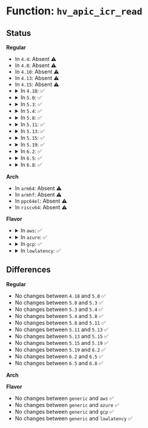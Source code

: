 # Function: <code>hv_apic_icr_read</code>

## Status
<b>Regular</b>
<ul>
<li>
In <code>4.4</code>: Absent ⚠️
</li>
<li>
In <code>4.8</code>: Absent ⚠️
</li>
<li>
In <code>4.10</code>: Absent ⚠️
</li>
<li>
In <code>4.13</code>: Absent ⚠️
</li>
<li>
In <code>4.15</code>: Absent ⚠️
</li>
<li>
<details>
<summary>In <code>4.18</code>: ✅</summary>

```c
u64 hv_apic_icr_read();
```

**Collision:** Unique Static

**Inline:** No

**Transformation:** False

**Instances:**

```
In arch/x86/hyperv/hv_apic.c (ffffffff8102bb10)
Location: arch/x86/hyperv/hv_apic.c:36
Inline: False
```
**Symbols:**

```
ffffffff8102bb10-ffffffff8102bb27: hv_apic_icr_read (STB_LOCAL)
```
</details>
</li>
<li>
<details>
<summary>In <code>5.0</code>: ✅</summary>

```c
u64 hv_apic_icr_read();
```

**Collision:** Unique Static

**Inline:** No

**Transformation:** False

**Instances:**

```
In arch/x86/hyperv/hv_apic.c (ffffffff8102cae0)
Location: arch/x86/hyperv/hv_apic.c:37
Inline: False
```
**Symbols:**

```
ffffffff8102cae0-ffffffff8102caf7: hv_apic_icr_read (STB_LOCAL)
```
</details>
</li>
<li>
<details>
<summary>In <code>5.3</code>: ✅</summary>

```c
u64 hv_apic_icr_read();
```

**Collision:** Unique Static

**Inline:** No

**Transformation:** False

**Instances:**

```
In arch/x86/hyperv/hv_apic.c (ffffffff8102e840)
Location: arch/x86/hyperv/hv_apic.c:37
Inline: False
```
**Symbols:**

```
ffffffff8102e840-ffffffff8102e857: hv_apic_icr_read (STB_LOCAL)
```
</details>
</li>
<li>
<details>
<summary>In <code>5.4</code>: ✅</summary>

```c
u64 hv_apic_icr_read();
```

**Collision:** Unique Static

**Inline:** No

**Transformation:** False

**Instances:**

```
In arch/x86/hyperv/hv_apic.c (ffffffff8102f150)
Location: arch/x86/hyperv/hv_apic.c:37
Inline: False
```
**Symbols:**

```
ffffffff8102f150-ffffffff8102f167: hv_apic_icr_read (STB_LOCAL)
```
</details>
</li>
<li>
<details>
<summary>In <code>5.8</code>: ✅</summary>

```c
u64 hv_apic_icr_read();
```

**Collision:** Unique Static

**Inline:** No

**Transformation:** False

**Instances:**

```
In arch/x86/hyperv/hv_apic.c (ffffffff81031c70)
Location: arch/x86/hyperv/hv_apic.c:37
Inline: False
```
**Symbols:**

```
ffffffff81031c70-ffffffff81031c87: hv_apic_icr_read (STB_LOCAL)
```
</details>
</li>
<li>
<details>
<summary>In <code>5.11</code>: ✅</summary>

```c
u64 hv_apic_icr_read();
```

**Collision:** Unique Static

**Inline:** No

**Transformation:** False

**Instances:**

```
In arch/x86/hyperv/hv_apic.c (ffffffff81032950)
Location: arch/x86/hyperv/hv_apic.c:37
Inline: False
```
**Symbols:**

```
ffffffff81032950-ffffffff81032967: hv_apic_icr_read (STB_LOCAL)
```
</details>
</li>
<li>
<details>
<summary>In <code>5.13</code>: ✅</summary>

```c
u64 hv_apic_icr_read();
```

**Collision:** Unique Static

**Inline:** No

**Transformation:** False

**Instances:**

```
In arch/x86/hyperv/hv_apic.c (ffffffff81033db0)
Location: arch/x86/hyperv/hv_apic.c:37
Inline: False
```
**Symbols:**

```
ffffffff81033db0-ffffffff81033dc7: hv_apic_icr_read (STB_LOCAL)
```
</details>
</li>
<li>
<details>
<summary>In <code>5.15</code>: ✅</summary>

```c
u64 hv_apic_icr_read();
```

**Collision:** Unique Static

**Inline:** No

**Transformation:** False

**Instances:**

```
In arch/x86/hyperv/hv_apic.c (ffffffff81038aa0)
Location: arch/x86/hyperv/hv_apic.c:37
Inline: False
```
**Symbols:**

```
ffffffff81038aa0-ffffffff81038ab7: hv_apic_icr_read (STB_LOCAL)
```
</details>
</li>
<li>
<details>
<summary>In <code>5.19</code>: ✅</summary>

```c
u64 hv_apic_icr_read();
```

**Collision:** Unique Static

**Inline:** No

**Transformation:** False

**Instances:**

```
In arch/x86/hyperv/hv_apic.c (ffffffff8103f720)
Location: arch/x86/hyperv/hv_apic.c:37
Inline: False
```
**Symbols:**

```
ffffffff8103f720-ffffffff8103f74e: hv_apic_icr_read (STB_LOCAL)
```
</details>
</li>
<li>
<details>
<summary>In <code>6.2</code>: ✅</summary>

```c
u64 hv_apic_icr_read();
```

**Collision:** Unique Static

**Inline:** No

**Transformation:** False

**Instances:**

```
In arch/x86/hyperv/hv_apic.c (ffffffff81048f30)
Location: arch/x86/hyperv/hv_apic.c:37
Inline: False
```
**Symbols:**

```
ffffffff81048f30-ffffffff81048f5e: hv_apic_icr_read (STB_LOCAL)
```
</details>
</li>
<li>
<details>
<summary>In <code>6.5</code>: ✅</summary>

```c
u64 hv_apic_icr_read();
```

**Collision:** Unique Static

**Inline:** No

**Transformation:** False

**Instances:**

```
In arch/x86/hyperv/hv_apic.c (ffffffff81049190)
Location: arch/x86/hyperv/hv_apic.c:37
Inline: False
```
**Symbols:**

```
ffffffff81049190-ffffffff810491be: hv_apic_icr_read (STB_LOCAL)
```
</details>
</li>
<li>
<details>
<summary>In <code>6.8</code>: ✅</summary>

```c
u64 hv_apic_icr_read();
```

**Collision:** Unique Static

**Inline:** No

**Transformation:** False

**Instances:**

```
In arch/x86/hyperv/hv_apic.c (ffffffff810505f0)
Location: arch/x86/hyperv/hv_apic.c:37
Inline: False
```
**Symbols:**

```
ffffffff810505f0-ffffffff8105061e: hv_apic_icr_read (STB_LOCAL)
```
</details>
</li>
</ul>
<b>Arch</b>
<ul>
<li>
In <code>arm64</code>: Absent ⚠️
</li>
<li>
In <code>armhf</code>: Absent ⚠️
</li>
<li>
In <code>ppc64el</code>: Absent ⚠️
</li>
<li>
In <code>riscv64</code>: Absent ⚠️
</li>
</ul>
<b>Flavor</b>
<ul>
<li>
<details>
<summary>In <code>aws</code>: ✅</summary>

```c
u64 hv_apic_icr_read();
```

**Collision:** Unique Static

**Inline:** No

**Transformation:** False

**Instances:**

```
In arch/x86/hyperv/hv_apic.c (ffffffff8102f2b0)
Location: arch/x86/hyperv/hv_apic.c:37
Inline: False
```
**Symbols:**

```
ffffffff8102f2b0-ffffffff8102f2c7: hv_apic_icr_read (STB_LOCAL)
```
</details>
</li>
<li>
<details>
<summary>In <code>azure</code>: ✅</summary>

```c
u64 hv_apic_icr_read();
```

**Collision:** Unique Static

**Inline:** No

**Transformation:** False

**Instances:**

```
In arch/x86/hyperv/hv_apic.c (ffffffff8101f170)
Location: arch/x86/hyperv/hv_apic.c:37
Inline: False
```
**Symbols:**

```
ffffffff8101f170-ffffffff8101f1ae: hv_apic_icr_read (STB_LOCAL)
```
</details>
</li>
<li>
<details>
<summary>In <code>gcp</code>: ✅</summary>

```c
u64 hv_apic_icr_read();
```

**Collision:** Unique Static

**Inline:** No

**Transformation:** False

**Instances:**

```
In arch/x86/hyperv/hv_apic.c (ffffffff8102f110)
Location: arch/x86/hyperv/hv_apic.c:37
Inline: False
```
**Symbols:**

```
ffffffff8102f110-ffffffff8102f127: hv_apic_icr_read (STB_LOCAL)
```
</details>
</li>
<li>
<details>
<summary>In <code>lowlatency</code>: ✅</summary>

```c
u64 hv_apic_icr_read();
```

**Collision:** Unique Static

**Inline:** No

**Transformation:** False

**Instances:**

```
In arch/x86/hyperv/hv_apic.c (ffffffff8102ff50)
Location: arch/x86/hyperv/hv_apic.c:37
Inline: False
```
**Symbols:**

```
ffffffff8102ff50-ffffffff8102ff67: hv_apic_icr_read (STB_LOCAL)
```
</details>
</li>
</ul>

## Differences
<b>Regular</b>
<ul>
<li>
No changes between <code>4.18</code> and <code>5.0</code> ✅
</li>
<li>
No changes between <code>5.0</code> and <code>5.3</code> ✅
</li>
<li>
No changes between <code>5.3</code> and <code>5.4</code> ✅
</li>
<li>
No changes between <code>5.4</code> and <code>5.8</code> ✅
</li>
<li>
No changes between <code>5.8</code> and <code>5.11</code> ✅
</li>
<li>
No changes between <code>5.11</code> and <code>5.13</code> ✅
</li>
<li>
No changes between <code>5.13</code> and <code>5.15</code> ✅
</li>
<li>
No changes between <code>5.15</code> and <code>5.19</code> ✅
</li>
<li>
No changes between <code>5.19</code> and <code>6.2</code> ✅
</li>
<li>
No changes between <code>6.2</code> and <code>6.5</code> ✅
</li>
<li>
No changes between <code>6.5</code> and <code>6.8</code> ✅
</li>
</ul>
<b>Arch</b>
<ul>
</ul>
<b>Flavor</b>
<ul>
<li>
No changes between <code>generic</code> and <code>aws</code> ✅
</li>
<li>
No changes between <code>generic</code> and <code>azure</code> ✅
</li>
<li>
No changes between <code>generic</code> and <code>gcp</code> ✅
</li>
<li>
No changes between <code>generic</code> and <code>lowlatency</code> ✅
</li>
</ul>
